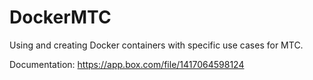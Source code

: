 # DockerMTC
Using and creating Docker containers with specific use cases for MTC.

Documentation: https://app.box.com/file/1417064598124
